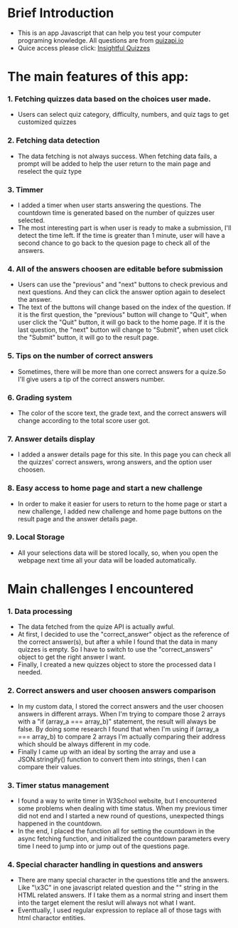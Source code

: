 # Brief Introduction
- This is an app Javascript that can help you test your computer programing knowledge. All questions are from [quizapi.io](https://quizapi.io/)
- Quice access please click: [Insightful Quizzes](https://qingjieshen.github.io/quize_app/)

# The main features of this app:

### 1. Fetching quizzes data based on the choices user made.
- Users can select quiz category, difficulty, numbers, and quiz tags to get customized quizzes

### 2. Fetching data detection
- The data fetching is not always success. When fetching data fails, a prompt will be added to help the user return to the main page and reselect the quiz type

### 3. Timmer
- I added a timer when user starts answering the questions. The countdown time is generated based on the number of quizzes user selected.
- The most interesting part is when user is ready to make a submission, I'll detect the time left. If the time is greater than 1 minute, user will have a second chance to go back to the quesion page to check all of the answers.

### 4. All of the answers choosen are editable before submission
- Users can use the "previous" and "next" buttons to check previous and next questions. And they can click the answer option again to deselect the answer.
- The text of the buttons will change based on the index of the question. If it is the first question, the "previous" button will change to "Quit", when user click the "Quit" button, it will go back to the home page. If it is the last question, the "next" button will change to "Submit", when uset click the "Submit" button, it will go to the result page.

### 5. Tips on the number of correct answers
- Sometimes, there will be more than one correct answers for a quize.So I'll give users a tip of the correct answers number.

### 6. Grading system
- The color of the score text, the grade text, and the correct answers will change according to the total score user got.

### 7. Answer details display
- I added a answer details page for this site. In this page you can check all the quizzes' correct answers, wrong answers, and the option user choosen.

### 8. Easy access to home page and start a new challenge
- In order to make it easier for users to return to the home page or start a new challenge, I added new challenge and home page buttons on the result page and the answer details page.

### 9. Local Storage
- All your selections data will be stored locally, so, when you open the webpage next time all your data will be loaded automatically.

# Main challenges I encountered

### 1. Data processing
- The data fetched from the quize API is actually awful. 
- At first, I decided to use the "correct_answer" object as the reference of the correct answer(s), but after a while I found that the data in many quizzes is empty. So I have to switch to use the "correct_answers" object to get the right answer I want. 
- Finally, I created a new quizzes object to store the processed data I needed.

### 2. Correct answers and user choosen answers comparison
- In my custom data, I stored the correct answers and the user choosen answers in different arrays. When I'm trying to compare those 2 arrays with a "if (array_a === array_b)" statement, the result will always be false. By doing some research I found that when I'm using if (array_a === array_b) to compare 2 arrays I'm actually comparing their address which should be always different in my code. 
- Finally I came up with an ideal by sorting the array and use a JSON.stringify() function to convert them into strings, then I can compare their values.

### 3. Timer status management
- I found a way to write timer in W3School website, but I encountered some problems when dealing with time status. When my previous timer did not end and I started a new round of questions, unexpected things happened in the countdown. 
- In the end, I placed the function all for setting the countdown in the async fetching function, and initialized the countdown parameters every time I need to jump into or jump out of the questions page.

### 4. Special character handling in questions and answers
- There are many special character in the questions title and the answers. Like "\x3C" in one javascript related question and the "<img src="" alt="">" string in the HTML related answers. If I take them as a normal string and insert them into the target element the reslut will always not what I want.
- Eventtually, I used regular expression to replace all of those tags with html charactor entities.
